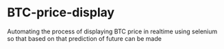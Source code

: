 # BTC-price-display
Automating the process of displaying BTC price in realtime using selenium so that based on that prediction of future can be made
